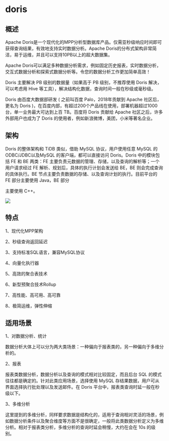 <!--
 * @Author: wangzhichiao<https://github.com/wzc570738205>
 * @Date: 2021-03-29 16:02:38
 * @LastEditors: wangzhichiao<https://github.com/wzc570738205>
 * @LastEditTime: 2021-03-29 16:02:55
-->
# **doris**
## **概述**
Apache Doris是一个现代化的MPP分析型数据库产品。仅需亚秒级响应时间即可获得查询结果，有效地支持实时数据分析。Apache Doris的分布式架构非常简洁，易于运维，并且可以支持10PB以上的超大数据集。

Apache Doris可以满足多种数据分析需求，例如固定历史报表，实时数据分析，交互式数据分析和探索式数据分析等。令您的数据分析工作更加简单高效！

Doris 主要解决 PB 级别的数据量（如果高于 PB 级别，不推荐使用 Doris 解决，可以考虑用 Hive 等工具），解决结构化数据，查询时间一般在秒级或毫秒级。

Doris 由百度大数据部研发 ( 之前叫百度 Palo，2018年贡献到 Apache 社区后，更名为 Doris )，在百度内部，有超过200个产品线在使用，部署机器超过1000台，单一业务最大可达到上百 TB。百度将 Doris 贡献给 Apache 社区之后，许多外部用户也成为了 Doris 的使用者，例如新浪微博，美团，小米等著名企业。
## **架构**
Doris 的整体架构和 TiDB 类似，借助 MySQL 协议，用户使用任意 MySQL 的 ODBC/JDBC以及MySQL 的客户端，都可以直接访问 Doris。Doris 中的模块包括 FE 和 BE 两类：FE 主要负责元数据的管理、存储，以及查询的解析等；一个用户请求经过 FE 解析、规划后，具体的执行计划会发送给 BE，BE 则会完成查询的具体执行。BE 节点主要负责数据的存储、以及查询计划的执行。目前平台的 FE 部分主要使用 Java，BE 部分

主要使用 C++。

![](/images/dashuju/Aspose.Words.390a89bc-6b49-496d-b349-93be6392fec4.009.png)
## **特点**
1、现代化MPP架构

2、秒级查询返回延迟

3、支持标准SQL语言，兼容MySQL协议

4、向量化执行器

5、高效的聚合表技术

6、新型预聚合技术Rollup

7、高性能、高可用、高可靠

8、极简运维，弹性伸缩
## **适用场景**
1、对数据分析、统计

数据分析大体上可以分为两大类场景：一种偏向于报表类的，另一种偏向于多维分析的。

2、报表

报表类数据分析，数据分析以及查询的模式相对比较固定，而且后台 SQL 的模式往往都是确定的。针对此类应用场景，选择使用 MySQL 存结果数据，用户可从界面选择执行批处理以及发送邮件。在 Doris 平台中，报表类查询时延一般在秒级以下。

3、多维分析

这里提到的多维分析，同样要求数据是结构化的，适用于查询相对灵活的场景，例如数据分析条件以及聚合维度等方面不是很确定，一般将此类数据分析定义为多维分析。相对于报表类分析，多维分析的查询时延会稍慢，大约在会在 10s 的级别。